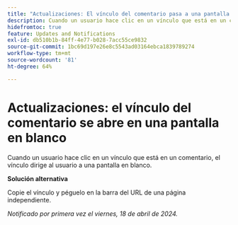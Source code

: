 ```yaml
---
title: "Actualizaciones: El vínculo del comentario pasa a una pantalla en blanco"
description: Cuando un usuario hace clic en un vínculo que está en un comentario, el vínculo dirige al usuario a una pantalla en blanco. Hay una solución disponible.
hidefromtoc: true
feature: Updates and Notifications
exl-id: db510b1b-84ff-4e77-b028-7acc55ce9832
source-git-commit: 1bc69d197e26e8c5543ad03164ebca1839789274
workflow-type: tm+mt
source-wordcount: '81'
ht-degree: 64%

---
```


# Actualizaciones: el vínculo del comentario se abre en una pantalla en blanco

<!--

>[!NOTE]
>
>This issue was fixed on April 25, 2024.

-->

Cuando un usuario hace clic en un vínculo que está en un comentario, el vínculo dirige al usuario a una pantalla en blanco.

**Solución alternativa**

Copie el vínculo y péguelo en la barra del URL de una página independiente.

_Notificado por primera vez el viernes, 18 de abril de 2024._
